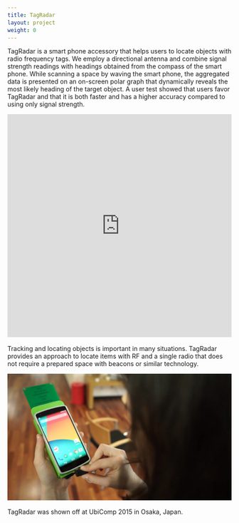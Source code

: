```yaml
---
title: TagRadar
layout: project
weight: 0
---
```

TagRadar is a smart phone accessory that helps users to
locate objects with radio frequency tags. We employ a
directional antenna and combine signal strength readings
with headings obtained from the compass of the smart
phone. While scanning a space by waving the smart
phone, the aggregated data is presented on an on-screen
polar graph that dynamically reveals the most likely
heading of the target object. A user test showed that
users favor TagRadar and that it is both faster and has a
higher accuracy compared to using only signal strength.

<iframe src="https://player.vimeo.com/video/138178621" width="100%" height="500" frameborder="0" webkitallowfullscreen mozallowfullscreen allowfullscreen></iframe>

Tracking and locating objects is important in many
situations. TagRadar provides an approach to locate items with RF
and a single radio that does not require a prepared space
with beacons or similar technology.

![](<img/tag_radar_phone.jpg>)

TagRadar was shown off at UbiComp 2015 in Osaka, Japan.

